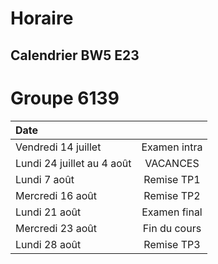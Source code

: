 # Horaire

## Calendrier BW5 E23
# Groupe 6139

| Date |          |
| :--------------- |:---------------:|
| Vendredi 14 juillet | Examen intra |
| Lundi 24 juillet au 4 août | VACANCES |
| Lundi 7 août | Remise TP1 |
| Mercredi 16 août | Remise TP2 |
| Lundi 21 août | Examen final |
| Mercredi 23 août| Fin du cours|
| Lundi 28 août | Remise TP3 |